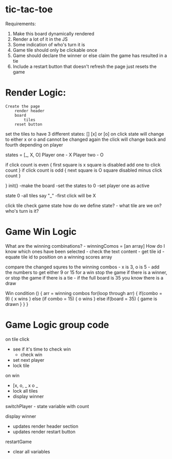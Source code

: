 # tic-tac-toe

Requirements:

1. Make this board dynamically rendered
2. Render a lot of it in the JS
3. Some indication of who's turn it is
4. Game tile should only be clickable once
5. Game should declare the winner or else claim the game has resulted in a tie
6. Include a restart button that doesn't refresh the page just resets the game

# Render Logic:

    Create the page
        render header
        board
            tiles
        reset button

set the tiles to have 3 different states: [] [x] or [o]
on click state will change to either x or o and cannot be changed again
the click will change back and fourth depending on player

states = [_, X, O]
Player one - X  Player two - O

if click count is even {
    first square is x
    square is disabled
    add one to click count
}
if click count is odd {
    next square is O
    square disabled
    minus click count
}


}
init()
    -make the board
    -set the states to 0
    -set player one as active

state 0
    -all tiles say "_"
    -first click will be X

click tile
check game state
    how do we define state?
        -
what tile are we on?
who's turn is it?

# Game Win Logic

What are the winning combinations?
    - winningComos = [an array]
How do I know which ones have been selected
    - check the text content
    - get tile id
    - equate tile id to position on a winning scores array

compare the changed squres to the winning combos
    - x is 3, o is 5
    - add the numbers to get either 9 or 15 for a win
stop the game if there is a winner, or stop the game if there is a tie
    - if the full board is 35 you know there is a draw


Win condition () {
    arr = winning combos
    for(loop through arr) {
        if(combo = 9) {
            x wins
        } else (if combo = 15) {
            o wins
        } else if(board = 35) {
            game is drawn
        }
    }
}



# Game Logic group code
on tile click
- see if it's time to check win
    - check win
- set next player
- lock tile

on win
- [x, o, _
   x o _
- lock all tiles
- display winner

switchPlayer
    - state variable with count

display winner
- updates render header section
- updates render restart button

restartGame
- clear all variables